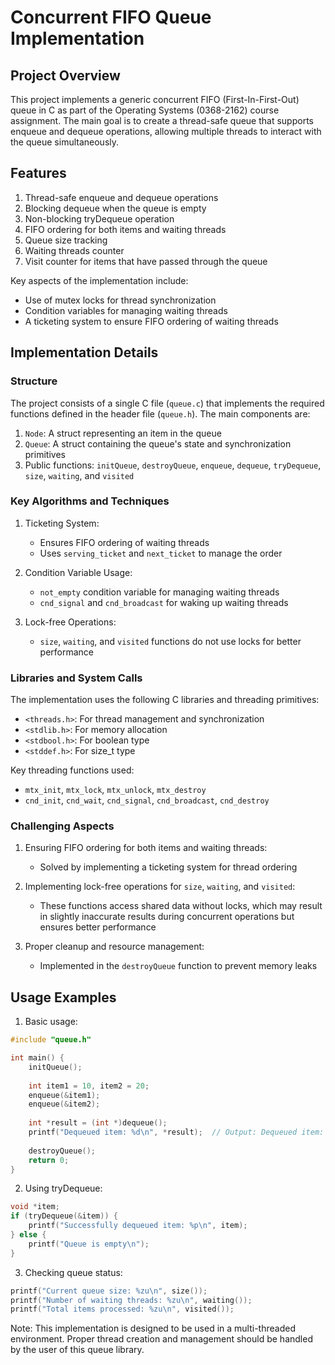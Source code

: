 # Concurrent FIFO Queue Implementation

## Project Overview

This project implements a generic concurrent FIFO (First-In-First-Out) queue in C as part of the Operating Systems (0368-2162) course assignment. The main goal is to create a thread-safe queue that supports enqueue and dequeue operations, allowing multiple threads to interact with the queue simultaneously.

## Features

1. Thread-safe enqueue and dequeue operations
2. Blocking dequeue when the queue is empty
3. Non-blocking tryDequeue operation
4. FIFO ordering for both items and waiting threads
5. Queue size tracking
6. Waiting threads counter
7. Visit counter for items that have passed through the queue

Key aspects of the implementation include:
- Use of mutex locks for thread synchronization
- Condition variables for managing waiting threads
- A ticketing system to ensure FIFO ordering of waiting threads

## Implementation Details

### Structure

The project consists of a single C file (`queue.c`) that implements the required functions defined in the header file (`queue.h`). The main components are:

1. `Node`: A struct representing an item in the queue
2. `Queue`: A struct containing the queue's state and synchronization primitives
3. Public functions: `initQueue`, `destroyQueue`, `enqueue`, `dequeue`, `tryDequeue`, `size`, `waiting`, and `visited`

### Key Algorithms and Techniques

1. Ticketing System: 
   - Ensures FIFO ordering of waiting threads
   - Uses `serving_ticket` and `next_ticket` to manage the order

2. Condition Variable Usage:
   - `not_empty` condition variable for managing waiting threads
   - `cnd_signal` and `cnd_broadcast` for waking up waiting threads

3. Lock-free Operations:
   - `size`, `waiting`, and `visited` functions do not use locks for better performance

### Libraries and System Calls

The implementation uses the following C libraries and threading primitives:
- `<threads.h>`: For thread management and synchronization
- `<stdlib.h>`: For memory allocation
- `<stdbool.h>`: For boolean type
- `<stddef.h>`: For size_t type

Key threading functions used:
- `mtx_init`, `mtx_lock`, `mtx_unlock`, `mtx_destroy`
- `cnd_init`, `cnd_wait`, `cnd_signal`, `cnd_broadcast`, `cnd_destroy`

### Challenging Aspects

1. Ensuring FIFO ordering for both items and waiting threads:
   - Solved by implementing a ticketing system for thread ordering

2. Implementing lock-free operations for `size`, `waiting`, and `visited`:
   - These functions access shared data without locks, which may result in slightly inaccurate results during concurrent operations but ensures better performance

3. Proper cleanup and resource management:
   - Implemented in the `destroyQueue` function to prevent memory leaks

## Usage Examples

1. Basic usage:

```c
#include "queue.h"

int main() {
    initQueue();
    
    int item1 = 10, item2 = 20;
    enqueue(&item1);
    enqueue(&item2);
    
    int *result = (int *)dequeue();
    printf("Dequeued item: %d\n", *result);  // Output: Dequeued item: 10
    
    destroyQueue();
    return 0;
}
```

2. Using tryDequeue:

```c
void *item;
if (tryDequeue(&item)) {
    printf("Successfully dequeued item: %p\n", item);
} else {
    printf("Queue is empty\n");
}
```

3. Checking queue status:

```c
printf("Current queue size: %zu\n", size());
printf("Number of waiting threads: %zu\n", waiting());
printf("Total items processed: %zu\n", visited());
```

Note: This implementation is designed to be used in a multi-threaded environment. Proper thread creation and management should be handled by the user of this queue library.
